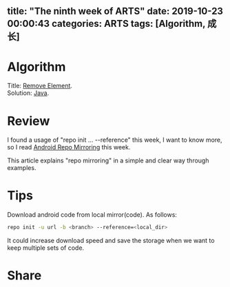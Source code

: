title: "The ninth week of ARTS"
date: 2019-10-23 00:00:43
categories: ARTS
tags: [Algorithm, 成长]
---
# Algorithm
Title: [Remove Element](https://leetcode.com/problems/remove-element/).  
Solution: [Java](https://github.com/huaqianlee/LeetcodeSolutions/blob/master/algorithms/java/RemoveElement.java).

# Review
I found a usage of "repo init ... --reference" this week, I want to know more, so I read [Android Repo Mirroring](https://forum.xda-developers.com/android/software/guide-android-repo-mirroring-t3170869) this week.

This article explains "repo mirroring" in a simple and clear way through examples.
<!-- more -->
# Tips
Download android code from local mirror(code). As follows:
```bash
repo init -u url -b <branch> --reference=<local_dir>
```
It could increase download speed and save the storage when we want to keep multiple sets of code.

# Share
